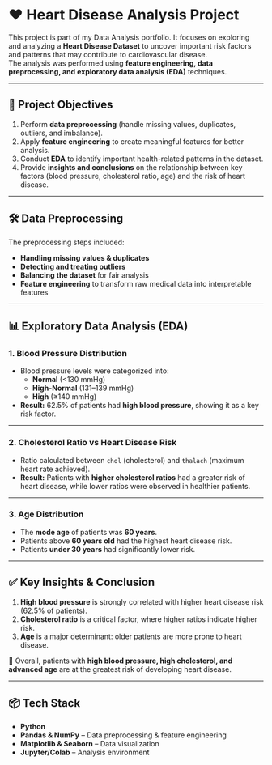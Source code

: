 # ❤️ Heart Disease Analysis Project

This project is part of my Data Analysis portfolio. It focuses on exploring and analyzing a **Heart Disease Dataset** to uncover important risk factors and patterns that may contribute to cardiovascular disease.  
The analysis was performed using **feature engineering, data preprocessing, and exploratory data analysis (EDA)** techniques.


---

## 📌 Project Objectives
1. Perform **data preprocessing** (handle missing values, duplicates, outliers, and imbalance).  
2. Apply **feature engineering** to create meaningful features for better analysis.  
3. Conduct **EDA** to identify important health-related patterns in the dataset.  
4. Provide **insights and conclusions** on the relationship between key factors (blood pressure, cholesterol ratio, age) and the risk of heart disease.  

---

## 🛠️ Data Preprocessing
The preprocessing steps included:
- **Handling missing values & duplicates**  
- **Detecting and treating outliers**  
- **Balancing the dataset** for fair analysis  
- **Feature engineering** to transform raw medical data into interpretable features  

---

## 📊 Exploratory Data Analysis (EDA)

### 1. Blood Pressure Distribution
- Blood pressure levels were categorized into:
  - **Normal** (<130 mmHg)  
  - **High-Normal** (131–139 mmHg)  
  - **High** (≥140 mmHg)  
- **Result:** 62.5% of patients had **high blood pressure**, showing it as a key risk factor.

---

### 2. Cholesterol Ratio vs Heart Disease Risk
- Ratio calculated between `chol` (cholesterol) and `thalach` (maximum heart rate achieved).  
- **Result:** Patients with **higher cholesterol ratios** had a greater risk of heart disease, while lower ratios were observed in healthier patients.  

---

### 3. Age Distribution
- The **mode age** of patients was **60 years**.  
- Patients above **60 years old** had the highest heart disease risk.  
- Patients **under 30 years** had significantly lower risk.  

---

## ✅ Key Insights & Conclusion
1. **High blood pressure** is strongly correlated with higher heart disease risk (62.5% of patients).  
2. **Cholesterol ratio** is a critical factor, where higher ratios indicate higher risk.  
3. **Age** is a major determinant: older patients are more prone to heart disease.  

📌 Overall, patients with **high blood pressure, high cholesterol, and advanced age** are at the greatest risk of developing heart disease.  

---

## 📦 Tech Stack
- **Python**  
- **Pandas & NumPy** – Data preprocessing & feature engineering  
- **Matplotlib & Seaborn** – Data visualization  
- **Jupyter/Colab** – Analysis environment  

